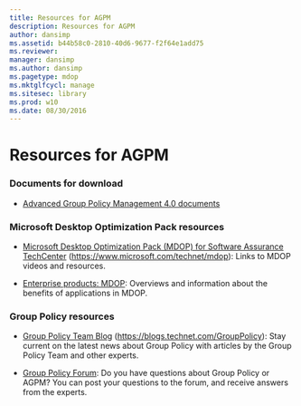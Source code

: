 ```yaml
---
title: Resources for AGPM
description: Resources for AGPM
author: dansimp
ms.assetid: b44b58c0-2810-40d6-9677-f2f64e1add75
ms.reviewer: 
manager: dansimp
ms.author: dansimp
ms.pagetype: mdop
ms.mktglfcycl: manage
ms.sitesec: library
ms.prod: w10
ms.date: 08/30/2016
---
```



# Resources for AGPM


### Documents for download

-   [Advanced Group Policy Management 4.0 documents](https://www.microsoft.com/download/details.aspx?id=13975)

### Microsoft Desktop Optimization Pack resources

-   [Microsoft Desktop Optimization Pack (MDOP) for Software Assurance TechCenter](https://go.microsoft.com/fwlink/?LinkID=159870) (https://www.microsoft.com/technet/mdop): Links to MDOP videos and resources.

-   [Enterprise products: MDOP](https://go.microsoft.com/fwlink/?LinkID=160297): Overviews and information about the benefits of applications in MDOP.

### Group Policy resources

-   [Group Policy Team Blog](https://go.microsoft.com/fwlink/?LinkID=75192) (https://blogs.technet.com/GroupPolicy): Stay current on the latest news about Group Policy with articles by the Group Policy Team and other experts.

-   [Group Policy Forum](https://go.microsoft.com/fwlink/?LinkID=145532): Do you have questions about Group Policy or AGPM? You can post your questions to the forum, and receive answers from the experts.

 

 





